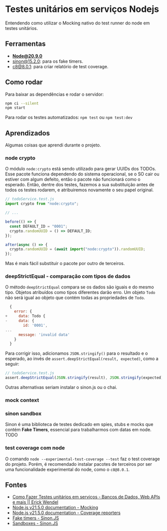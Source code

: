 # Testes unitários em serviços Nodejs

Entendendo como utilizar o Mocking nativo do test runner do node em testes unitários.

## Ferramentas

- **Node@20.9.0**
- sinon@15.2.0: para os fake timers.
- c8@8.0.1: para criar relatório de test coverage.

## Como rodar

Para baixar as dependências e rodar o servidor:

```sh
npm ci --silent
npm start
```

Para rodar os testes automatizados: `npm test` ou `npm test:dev`

## Aprendizados

Algumas coisas que aprendi durante o projeto.

### node crypto

O módulo `node:crypto` está sendo utilizado para gerar UUIDs dos TODOs. Esse pacote funciona dependendo do sistema operacional, se o SO cair ou estiver com algum defeito, então o pacote não funcionará como o esperado. Então, dentre dos testes, fazemos a sua substituição antes de todos os testes rodarem, e atribuiremos novamente o seu papel original.

```javascript
// todoService.test.js
import crypto from "node:crypto";

// ...

before(() => {
  const DEFAULT_ID = "0001";
  crypto.randomUUID = () => DEFAULT_ID;
});

after(async () => {
  crypto.randomUUID = (await import("node:crypto")).randomUUID;
});
```

Mas é mais fácil substituir o pacote por outro de terceiros.

### deepStrictEqual - comparação com tipos de dados

O método `deepStrictEqual` compara se os dados são iguais e do mesmo tipo. Objetos atribuídos como tipos diferentes darão erro. Um objeto `Todo` não será igual ao objeto que contém todas as propriedades de `Todo`.

```javascript
  {
    error: {
+     data: Todo {
-     data: {
        id: '0001',
...
      message: 'invalid data'
    }
  }
```

Para corrigir isso, adicionamos `JSON.stringify()` para o resultado e o esperado, ao invés de `assert.deepStrictEqual(result, expected)`, como a seguir:

```javascript
// todoService.test.js
assert.deepStrictEqual(JSON.stringify(result), JSON.stringify(expected))
```

Outras alternativas seriam instalar o sinon.js ou o chai.

### mock context

### sinon sandbox

Sinon é uma biblioteca de testes dedicado em spies, stubs e mocks que contém **Fake Timers**, essencial para trabalharmos com datas em node. TODO

### test coverage com node

O comando `node --experimental-test-coverage --test` faz o test coverage do projeto. Porém, é recomendado instalar pacotes de terceiros por ser uma funcionalidade experimental do node, como o `c8@8.0.1`.

## Fontes

- [Como Fazer Testes unitários em serviços - Bancos de Dados, Web APIs e mais || Erick Wendel](https://www.youtube.com/watch?v=iDaBo7ge604)
- [Node.js v21.5.0 documentation - Mocking](https://nodejs.org/api/test.html#mocking)
- [Node.js v21.5.0 documentation - Coverage reporters](https://nodejs.org/api/test.html#coverage-reporters)
- [Fake timers - Sinon.JS](https://sinonjs.org/releases/v17/fake-timers/)
- [Sandboxes - Sinon.JS](https://sinonjs.org/releases/v17/sandbox/)
